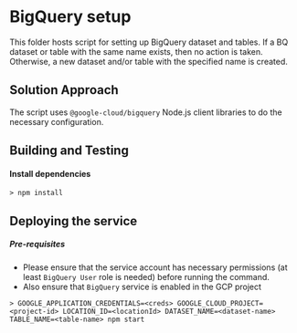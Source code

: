 # BigQuery setup

This folder hosts script for setting up BigQuery dataset and tables. If a BQ dataset or table with the same name exists, then no action is taken. Otherwise, a new dataset and/or table with the specified name is created.

## Solution Approach
The script uses `@google-cloud/bigquery` Node.js client libraries to do the necessary configuration.

## Building and Testing

#### Install dependencies
`> npm install`

## Deploying the service

##### Pre-requisites
* Please ensure that the service account has necessary permissions (at least `BigQuery User` role is needed) before running the command.
* Also ensure that `BigQuery` service is enabled in the GCP project

`> GOOGLE_APPLICATION_CREDENTIALS=<creds> GOOGLE_CLOUD_PROJECT=<project-id> LOCATION_ID=<locationId> DATASET_NAME=<dataset-name> TABLE_NAME=<table-name> npm start`
